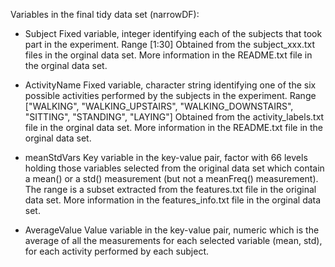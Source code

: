 Variables in the final tidy data set (narrowDF):

- Subject
Fixed variable, integer identifying each of the subjects that took part in the experiment.
Range [1:30]
Obtained from the subject_xxx.txt files in the orginal data set.
More information in the README.txt file in the orginal data set.

- ActivityName
Fixed variable, character string identifying one of the six possible activities performed by the subjects in the experiment.
Range ["WALKING", "WALKING_UPSTAIRS", "WALKING_DOWNSTAIRS", "SITTING", "STANDING", "LAYING"]
Obtained from the activity_labels.txt file in the orginal data set.
More information in the README.txt file in the orginal data set.

- meanStdVars
Key variable in the key-value pair, factor with 66 levels holding those variables selected from the original data set which contain a mean() or a std() measurement (but not a meanFreq() measurement).
The range is a subset extracted from the features.txt file in the original data set.
More information in the features_info.txt file in the orginal data set.

- AverageValue
Value variable in the key-value pair, numeric which is the average of all the measurements for each selected variable (mean, std), for each activity performed by each subject.
